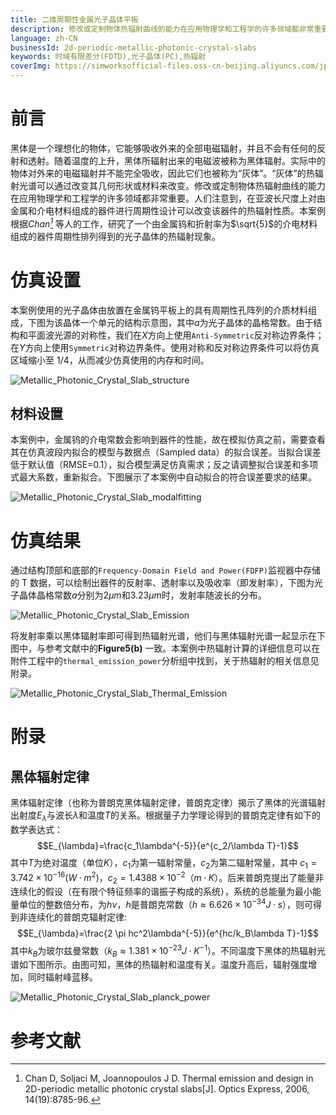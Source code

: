 ```yaml
---
title: 二维周期性金属光子晶体平板
description: 修改或定制物体热辐射曲线的能力在应用物理学和工程学的许多领域都非常重要。人们注意到，在亚波长尺度上对由金属和介电材料组成的器件进行周期性设计可以改变该器件的热辐射性质。本案研究了一个由金属钨和介电材料组成的器件周期性排列得到的光子晶体的热辐射现象。
language: zh-CN
businessId: 2d-periodic-metallic-photonic-crystal-slabs
keywords: 时域有限差分(FDTD),光子晶体(PC),热辐射
coverImg: https://simworksofficial-files.oss-cn-beijing.aliyuncs.com/jpg/Metallic_Photonic_Crystal_Slab_structure_20240117163328A046.jpg
---
```


# 前言

黑体是一个理想化的物体，它能够吸收外来的全部电磁辐射，并且不会有任何的反射和透射。随着温度的上升，黑体所辐射出来的电磁波被称为黑体辐射。实际中的物体对外来的电磁辐射并不能完全吸收，因此它们也被称为“灰体”。“灰体”的热辐射光谱可以通过改变其几何形状或材料来改变。修改或定制物体热辐射曲线的能力在应用物理学和工程学的许多领域都非常重要。人们注意到，在亚波长尺度上对由金属和介电材料组成的器件进行周期性设计可以改变该器件的热辐射性质。本案例根据*Chan[^1]* 等人的工作，研究了一个由金属钨和折射率为$\sqrt{5}$的介电材料组成的器件周期性排列得到的光子晶体的热辐射现象。

# 仿真设置

本案例使用的光子晶体由放置在金属钨平板上的具有周期性孔阵列的介质材料组成，下图为该晶体一个单元的结构示意图，其中$a$为光子晶体的晶格常数。由于结构和平面波光源的对称性，我们在$X$方向上使用`Anti-Symmetric`反对称边界条件；在$Y$方向上使用`Symmetric`对称边界条件。使用对称和反对称边界条件可以将仿真区域缩小至 1/4，从而减少仿真使用的内存和时间。

![Metallic_Photonic_Crystal_Slab_structure](https://simworksofficial-files.oss-cn-beijing.aliyuncs.com/mdfile/resources/img/Metallic_Photonic_Crystal_Slab_structure.png)

## 材料设置

本案例中，金属钨的介电常数会影响到器件的性能，故在模拟仿真之前，需要查看其在仿真波段内拟合的模型与数据点（Sampled data）的拟合误差。当拟合误差低于默认值（RMSE=0.1），拟合模型满足仿真需求；反之请调整拟合误差和多项式最大系数，重新拟合。下图展示了本案例中自动拟合的符合误差要求的结果。

![Metallic_Photonic_Crystal_Slab_modalfitting](https://simworksofficial-files.oss-cn-beijing.aliyuncs.com/mdfile/resources/img/Metallic_Photonic_Crystal_Slab_modalfitting.png)

# 仿真结果

通过结构顶部和底部的`Frequency-Domain Field and Power(FDFP)`监视器中存储的 T 数据，可以绘制出器件的反射率、透射率以及吸收率（即发射率），下图为光子晶体晶格常数$a$分别为$2\mu m$和$3.23 \mu m$时，发射率随波长的分布。

![Metallic_Photonic_Crystal_Slab_Emission](https://simworksofficial-files.oss-cn-beijing.aliyuncs.com/mdfile/resources/img/Metallic_Photonic_Crystal_Slab_Emission.png)

将发射率乘以黑体辐射率即可得到热辐射光谱，他们与黑体辐射光谱一起显示在下图中，与参考文献中的**Figure5(b)** 一致。本案例中热辐射计算的详细信息可以在附件工程中的`thermal_emission_power`分析组中找到，关于热辐射的相关信息见附录。

![Metallic_Photonic_Crystal_Slab_Thermal_Emission](https://simworksofficial-files.oss-cn-beijing.aliyuncs.com/mdfile/resources/img/Metallic_Photonic_Crystal_Slab_Thermal_Emission.png)

# 附录

## 黑体辐射定律

黑体辐射定律（也称为普朗克黑体辐射定律，普朗克定律）揭示了黑体的光谱辐射出射度$E_{\lambda}$与波长$\lambda$和温度$T$的关系。根据量子力学理论得到的普朗克定律有如下的数学表达式：
$$E_{\lambda}=\frac{c_1\lambda^{-5}}{e^{c_2/\lambda T}-1}$$
其中$T$为绝对温度（单位$K$），$c_1$为第一辐射常量，$c_2$为第二辐射常量，其中 $c_1= 3.742 \times 10^{-16} (W·m^2)$，$c_2= 1.4388 \times 10^{-2} （m·K）$。后来普朗克提出了能量非连续化的假设（在有限个特征频率的谐振子构成的系统），系统的总能量为最小能量单位的整数倍分布，为$hν$，$h$是普朗克常数（$h \approx 6.626 \times 10^{-34}J·s$），则可得到非连续化的普朗克辐射定律:
$$E_{\lambda}=\frac{2 \pi hc^2\lambda^{-5}}{e^{hc/k_B\lambda T}-1}$$
其中$k_B$为玻尔兹曼常数（$k_B\approx 1.381×10^{-23}J·K^{-1}$）。不同温度下黑体的热辐射光谱如下图所示。由图可知，黑体的热辐射和温度有关。温度升高后，辐射强度增加，同时辐射峰蓝移。

![Metallic_Photonic_Crystal_Slab_planck_power](https://simworksofficial-files.oss-cn-beijing.aliyuncs.com/mdfile/resources/img/Metallic_Photonic_Crystal_Slab_planck_power.png)

# 参考文献

[^1]: Chan D, Soljaci M, Joannopoulos J D. Thermal emission and design in 2D-periodic metallic photonic crystal slabs[J]. Optics Express, 2006, 14(19):8785-96.
